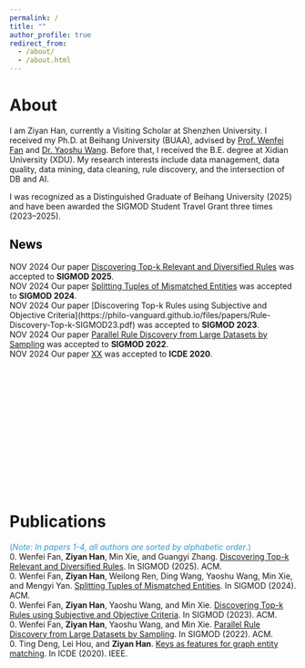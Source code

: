 ```yaml
---
permalink: /
title: ""
author_profile: true
redirect_from: 
  - /about/
  - /about.html
---
```


About
=======
I am Ziyan Han, currently a Visiting Scholar at Shenzhen University. 
I received my Ph.D. at Beihang University (BUAA), advised by [Prof. Wenfei Fan](https://homepages.inf.ed.ac.uk/wenfei/) and [Dr. Yaoshu Wang](https://dblp.org/pid/131/4193.html).
Before that, I received the B.E. degree at Xidian University (XDU).
My research interests include data management, data quality, data mining, data cleaning, rule discovery, and the intersection of DB and AI.

I was recognized as a Distinguished Graduate of Beihang University (2025) and have been awarded the SIGMOD Student Travel Grant three times (2023–2025).
<br>


<h2 style="color: black;">News</h2>
<ul style="list-style-type:disc; padding-left: 0; margin-left: 0;height: 400px;overflow: hidden;overflow-y: scroll;"> 
<li><span class="badge bg-success">NOV 2024</span> Our paper  <a href="https://philo-vanguard.github.io/files/papers/Rule-Discovery-Top-k-Diversified-SIGMOD25.pdf">Discovering Top-k Relevant and Diversified Rules</a> was accepted to <b>SIGMOD 2025</b>. </li>
<li><span class="badge bg-success">NOV 2024</span> Our paper  <a href="https://philo-vanguard.github.io/files/papers/Tuple-Splitting-SIGMOD24.pdf">Splitting Tuples of Mismatched Entities</a> was accepted to <b>SIGMOD 2024</b>. </li>
<li><span class="badge bg-success">NOV 2024</span> Our paper  [Discovering Top-k Rules using Subjective and Objective Criteria](https://philo-vanguard.github.io/files/papers/Rule-Discovery-Top-k-SIGMOD23.pdf)</a> was accepted to <b>SIGMOD 2023</b>. </li>
<li><span class="badge bg-success">NOV 2024</span> Our paper  <a href="">Parallel Rule Discovery from Large Datasets by Sampling</a> was accepted to <b>SIGMOD 2022</b>. </li>
<li><span class="badge bg-success">NOV 2024</span> Our paper  <a href="">XX</a> was accepted to <b>ICDE 2020</b>. </li>
</ul>


Publications
=======
<span style="color: #3399cc;">(*Note: In papers 1-4, all authors are sorted by alphabetic order*.)</span>  
0. Wenfei Fan, **Ziyan Han**, Min Xie, and Guangyi Zhang. [Discovering Top-k Relevant and Diversified Rules](https://philo-vanguard.github.io/files/papers/Rule-Discovery-Top-k-Diversified-SIGMOD25.pdf). In SIGMOD (2025). ACM.  
0. Wenfei Fan, **Ziyan Han**, Weilong Ren, Ding Wang, Yaoshu Wang, Min Xie, and Mengyi Yan. [Splitting Tuples of Mismatched Entities](https://philo-vanguard.github.io/files/papers/Tuple-Splitting-SIGMOD24.pdf). In SIGMOD (2024). ACM.  
0. Wenfei Fan, **Ziyan Han**, Yaoshu Wang, and Min Xie. [Discovering Top-k Rules using Subjective and Objective Criteria](https://philo-vanguard.github.io/files/papers/Rule-Discovery-Top-k-SIGMOD23.pdf). In SIGMOD (2023). ACM.  
0. Wenfei Fan, **Ziyan Han**, Yaoshu Wang, and Min Xie. [Parallel Rule Discovery from Large Datasets by Sampling](https://philo-vanguard.github.io/files/papers/Rule-Discovery-Sampling-SIGMOD22.pdf). In SIGMOD (2022). ACM.  
0. Ting Deng, Lei Hou, and **Ziyan Han**. [Keys as features for graph entity matching](https://philo-vanguard.github.io/files/papers/GMKs-ICDE20.pdf). In ICDE (2020). IEEE.  
<!-- {: reversed="reversed"}  -->
<br>



<!-- 
Education
=======
2018-2025&#8195; Beihang University (BUAA), Beijing, China  
&#8195;&#8195;&#8195;&#8195;&#8195;&#8195;&#8195; School of Computer Science and Engineering  
&#8195;&#8195;&#8195;&#8195;&#8195;&#8195;&#8195; Ph.D. in Computer Software and Theory  
&#8195;&#8195;&#8195;&#8195;&#8195;&#8195;&#8195; GPA 3.76/4, ranked 11/91 (12%)  
&#8195;&#8195;&#8195;&#8195;&#8195;&#8195;&#8195; Supervised by: [Prof. Wenfei Fan](https://homepages.inf.ed.ac.uk/wenfei/) and [Dr. Yaoshu Wang](https://dblp.org/pid/131/4193.html)  
&#8195;&#8195;&#8195;&#8195;&#8195;&#8195;&#8195; Academic Research during Ph.D. [(slide)](https://drive.google.com/drive/folders/1r0gZZ-i5PXJzRAHtGtcVl_ykyM84UOSB?usp=sharing)  

2014-2018&#8195; Xidian University (XDU), Xi'an, China  
&#8195;&#8195;&#8195;&#8195;&#8195;&#8195;&#8195; School of Computer Science and Technology  
&#8195;&#8195;&#8195;&#8195;&#8195;&#8195;&#8195; B.E. in Computer Science and Technology  
&#8195;&#8195;&#8195;&#8195;&#8195;&#8195;&#8195; GPA 3.74/4, ranked 3/175 (1.7%)  
<br>

Research Interests
=======
- Data Mining/Rule Discovery: Sampling, Top-k, Diversified, etc.  
- Logic Deduction combined with ML models: AI for DB, DB for AI, etc.
- Data Management: Error Detection, Data cleaning, etc.  
- Data Quality: Conflict resolution, Entity resolution, Tuple splitting, etc.  

My research interests include data quality, data management, rule discovery, and other areas of combining DB and AI. I have a strong interest in the intersection of DB and AI. I am particularly intrigued by how database techniques can enhance AI model performance, and vice versa. I expect to explore applying logic rules to make black-box ML models more interpretable and robust, collaborative optimization between logic rule discovery and specific downstream ML tasks, utilizing ML techniques to optimize various database management processes, etc.  

I am also open to exploring other research directions and enthusiastic about investigating new areas of interest.


<font color=red>
  I am set to graduate in Spring 2025 and am currently seeking a <strong>postdoctoral</strong> position. If you are interested, please feel free to contact me.  
</font>
<br>



<font color=red>
  Currently Job Searching (actively seeking new opportunities).  
</font>
<br>


Publications
=======
<span style="color: #3399cc;">(*Note: In papers 1-4, all authors are sorted by alphabetic order*.)</span>  
0. Wenfei Fan, **Ziyan Han**, Min Xie, and Guangyi Zhang. [Discovering Top-k Relevant and Diversified Rules](https://philo-vanguard.github.io/files/papers/Rule-Discovery-Top-k-Diversified-SIGMOD25.pdf). In SIGMOD (2025). ACM.  
0. Wenfei Fan, **Ziyan Han**, Weilong Ren, Ding Wang, Yaoshu Wang, Min Xie, and Mengyi Yan. [Splitting Tuples of Mismatched Entities](https://philo-vanguard.github.io/files/papers/Tuple-Splitting-SIGMOD24.pdf). In SIGMOD (2024). ACM.  
0. Wenfei Fan, **Ziyan Han**, Yaoshu Wang, and Min Xie. [Discovering Top-k Rules using Subjective and Objective Criteria](https://philo-vanguard.github.io/files/papers/Rule-Discovery-Top-k-SIGMOD23.pdf). In SIGMOD (2023). ACM.  
0. Wenfei Fan, **Ziyan Han**, Yaoshu Wang, and Min Xie. [Parallel Rule Discovery from Large Datasets by Sampling](https://philo-vanguard.github.io/files/papers/Rule-Discovery-Sampling-SIGMOD22.pdf). In SIGMOD (2022). ACM.  
0. Ting Deng, Lei Hou, and **Ziyan Han**. [Keys as features for graph entity matching](https://philo-vanguard.github.io/files/papers/GMKs-ICDE20.pdf). In ICDE (2020). IEEE.  
<br>


Research Experiences
=======
My research primarily focuses on data mining, rule discovery, and logic deduction combined with machine learning models, specifically on the discovery and application of data quality rules. My work has been published in top-tier database conferences, i.e., SIGMOD and ICDE. Below is a concise overview of my contributions across various domains.

* _Data Mining and Data Analysis_
    - I have tackled several challenges in rule discovery, including high computational costs and extensive resource consumption [SIGMOD22], the limitations of non-comprehensive rule
evaluation metrics that lack subjective criteria [SIGMOD23], and redundancy within mined rule sets [SIGMOD25].

* _Data Management and Data Quality_
    - I have developed methods for resolving conflicts within tuples of mismatched entities [SIGMOD24], and for graph entity resolution using graph keys [ICDE20].

* _Logic Deduction combined with Machine Learning Models_
    - I have integrated machine learning techniques with logic rules to enhance data quality. Specifically, I utilize machine learning techniques to accelerate the rule discovery process [SIGMOD22, SIGMOD23, SIGMOD25]. Additionally, rules discovered can be further applied to improve data quality, such as entity resolution, conflict resolution, and tuple splitting [SIGMOD24, ICDE20].  
<br>

Working Experiences
=======
2021-2024&#8195; _Intern Researcher_, Shenzhen Institute of Computing Sciences, Shenzhen, China
-	Project: Parallel Rule Discovery from Large Datasets by Sampling [[link]](https://philo-vanguard.github.io/publication/2022-6-SIGMOD)
-	Project: Discovering Top-k Rules using Subjective and Objective Criteria [[link]](https://philo-vanguard.github.io/publication/2023-5-SIGMOD)
-	Project: Discovering Top-k Relevant and Diversified Rules [[link]](https://philo-vanguard.github.io/publication/2025-6-SIGMOD)
-	Project: Splitting Tuples of Mismatched Entities [[link]](https://philo-vanguard.github.io/publication/2024-6-SIGMOD)

2019-2020&#8195; _Research Assistant_, Beihang University, Beijing, China
-	Project: Keys as features for graph entity matching [[link]](https://philo-vanguard.github.io/publication/2020-4-ICDE)

2020-2021&#8195; _Teaching Assistant_, Beihang University, Beijing, China
-	Class: Formal Languages and Automata  
<br>


Awards
=======
2018 – 2025&#8195; _Beihang University_  
- Distinguished Graduate of Beihang University, 2025  
- SIGMOD 2025 Student Travel Grants, 2025  
-	SIGMOD 2024 Student Support Scholarship, 2024  
- SIGMOD 2023 Student Travel Award, 2023  
- Outstanding Freshman Scholarship, BUAA, 2018  
- Outstanding Graduate Students Award, BUAA, 2020  
- Merit Student Award, BUAA, 2019/2020/2021  
- The Second Prize Scholarship, BUAA, 2019/2021  
- The First Prize Scholarship, BUAA, 2020  
- CASC Scholarship, BUAA, 2022  

2014 – 2018&#8195; _Xidian University_  
- National Scholarship for Encouragement, 2016  
- The Special Scholarship, XDU, 2017
- National/Provincial  College Student Innovation and Entrepreneurship Training Program Completion Certificate, 2017
- Outstanding Student Model Award, XDU, 2017  
- The Second Prize Scholarship, XDU, 2015  
- The Second Prize Scholarship, XDU, 2014  
<br>


Skills & Hobbies
=======
- Programming: Python, Java, Bash, C/C++, Markdown
- Tools: LaTeX, Git, Spark  
- Languages: English, Chinese (native)  
- Hobbies: Tennis, Fitness (Strength Training), Cooking, etc.  
<br>


Services
=======
- External Reviewer: AAAI 2023, APWEB 2023, TKDE 2023, ICDE 2024, ICDE 2025, APWEB 2025, WAIM 2025
- Volunteer: SIGMOD 2023
<br>
-->


<br><br>
<script type='text/javascript' id='clustrmaps' src='//cdn.clustrmaps.com/map_v2.js?cl=ffffff&w=a&t=tt&d=ls50NVz93mcWW_X1T4un9xvvAWFvOB9qaEtKqyMyrI0'></script>
